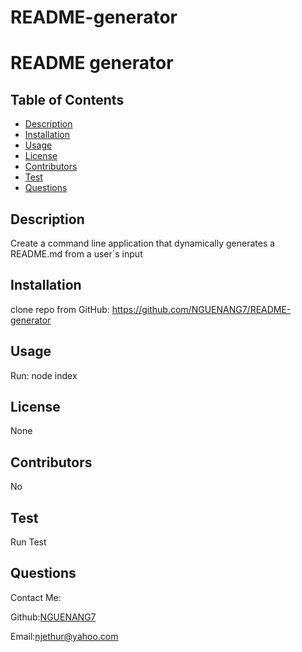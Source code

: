 # README-generator


# README generator



## Table of Contents
* [Description](#description)
* [Installation](#installation)
* [Usage](#usage)
* [License](#license)
* [Contributors](#contributors)
* [Test](#test)
* [Questions](#questions)

## Description
Create a command line application that dynamically generates a README.md from a user`s input

## Installation 
clone repo from GitHub: https://github.com/NGUENANG7/README-generator

## Usage 
Run: node index

## License
None

## Contributors
No

## Test
Run Test

## Questions
Contact Me:

Github:[NGUENANG7](https://github.com/NGUENANG7)

Email:[njethur@yahoo.com](https://github.com/NGUENANG7)
